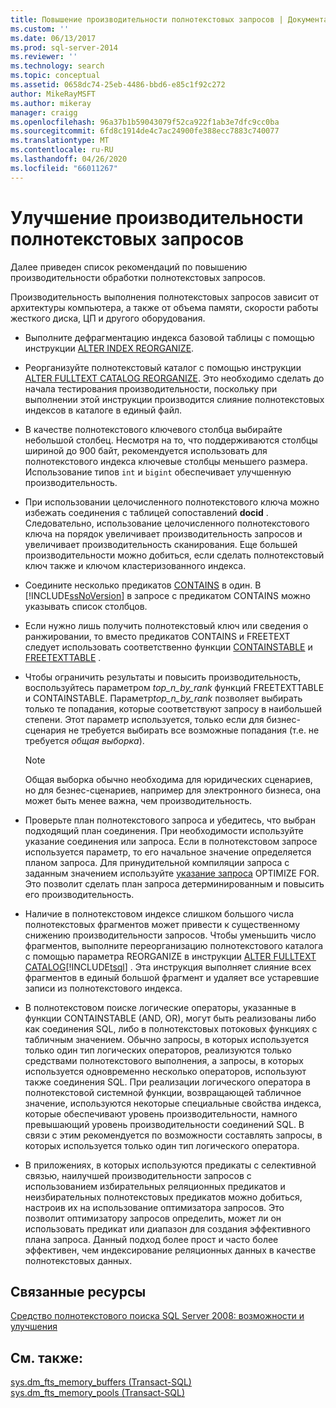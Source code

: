 ```yaml
---
title: Повышение производительности полнотекстовых запросов | Документация Майкрософт
ms.custom: ''
ms.date: 06/13/2017
ms.prod: sql-server-2014
ms.reviewer: ''
ms.technology: search
ms.topic: conceptual
ms.assetid: 0658dc74-25eb-4486-bbd6-e85c1f92c272
author: MikeRayMSFT
ms.author: mikeray
manager: craigg
ms.openlocfilehash: 96a37b1b59043079f52ca922f1ab3e7dfc9cc0ba
ms.sourcegitcommit: 6fd8c1914de4c7ac24900fe388ecc7883c740077
ms.translationtype: MT
ms.contentlocale: ru-RU
ms.lasthandoff: 04/26/2020
ms.locfileid: "66011267"
---
```

# <a name="improve-the-performance-of-full-text-queries"></a>Улучшение производительности полнотекстовых запросов
  Далее приведен список рекомендаций по повышению производительности обработки полнотекстовых запросов.  
  
 Производительность выполнения полнотекстовых запросов зависит от архитектуры компьютера, а также от объема памяти, скорости работы жесткого диска, ЦП и другого оборудования.  
  
-   Выполните дефрагментацию индекса базовой таблицы с помощью инструкции [ALTER INDEX REORGANIZE](/sql/t-sql/statements/alter-index-transact-sql).  
  
-   Реорганизуйте полнотекстовый каталог с помощью инструкции [ALTER FULLTEXT CATALOG REORGANIZE](/sql/t-sql/statements/alter-fulltext-catalog-transact-sql). Это необходимо сделать до начала тестирования производительности, поскольку при выполнении этой инструкции производится слияние полнотекстовых индексов в каталоге в единый файл.  
  
-   В качестве полнотекстового ключевого столбца выбирайте небольшой столбец. Несмотря на то, что поддерживаются столбцы шириной до 900 байт, рекомендуется использовать для полнотекстового индекса ключевые столбцы меньшего размера. Использование типов `int` и `bigint` обеспечивает улучшенную производительность.  
  
-   При использовании целочисленного полнотекстового ключа можно избежать соединения с таблицей сопоставлений **docid** . Следовательно, использование целочисленного полнотекстового ключа на порядок увеличивает производительность запросов и увеличивает производительность сканирования. Еще большей производительности можно добиться, если сделать полнотекстовый ключ также и ключом кластеризованного индекса.  
  
-   Соедините несколько предикатов [CONTAINS](/sql/t-sql/queries/contains-transact-sql) в один. В [!INCLUDE[ssNoVersion](../../includes/ssnoversion-md.md)] в запросе с предикатом CONTAINS можно указывать список столбцов.  
  
-   Если нужно лишь получить полнотекстовый ключ или сведения о ранжировании, то вместо предикатов CONTAINS и FREETEXT следует использовать соответственно функции [CONTAINSTABLE](/sql/relational-databases/system-functions/containstable-transact-sql) и [FREETEXTTABLE](/sql/relational-databases/system-functions/freetexttable-transact-sql) .  
  
-   Чтобы ограничить результаты и повысить производительность, воспользуйтесь параметром *top_n_by_rank* функций FREETEXTTABLE и CONTAINSTABLE. Параметр*top_n_by_rank* позволяет выбирать только те попадания, которые соответствуют запросу в наибольшей степени. Этот параметр используется, только если для бизнес-сценария не требуется выбирать все возможные попадания (т.е. не требуется *общая выборка*).  
  
    > [!NOTE]  
    >  Общая выборка обычно необходима для юридических сценариев, но для безнес-сценариев, например для электронного бизнеса, она может быть менее важна, чем производительность.  
  
-   Проверьте план полнотекстового запроса и убедитесь, что выбран подходящий план соединения. При необходимости используйте указание соединения или запроса. Если в полнотекстовом запросе используется параметр, то его начальное значение определяется планом запроса. Для принудительной компиляции запроса с заданным значением используйте [указание запроса](/sql/t-sql/queries/hints-transact-sql-query) OPTIMIZE FOR. Это позволит сделать план запроса детерминированным и повысить его производительность.  
  
-   Наличие в полнотекстовом индексе слишком большого числа полнотекстовых фрагментов может привести к существенному снижению производительности запросов. Чтобы уменьшить число фрагментов, выполните переорганизацию полнотекстового каталога с помощью параметра REORGANIZE в инструкции [ALTER FULLTEXT CATALOG](/sql/t-sql/statements/alter-fulltext-catalog-transact-sql)[!INCLUDE[tsql](../../includes/tsql-md.md)] . Эта инструкция выполняет слияние всех фрагментов в единый большой фрагмент и удаляет все устаревшие записи из полнотекстового индекса.  
  
-   В полнотекстовом поиске логические операторы, указанные в функции CONTAINSTABLE (AND, OR), могут быть реализованы либо как соединения SQL, либо в полнотекстовых потоковых функциях с табличным значением. Обычно запросы, в которых используется только один тип логических операторов, реализуются только средствами полнотекстового выполнения, а запросы, в которых используется одновременно несколько операторов, используют также соединения SQL. При реализации логического оператора в полнотекстовой системной функции, возвращающей табличное значение, используются некоторые специальные свойства индекса, которые обеспечивают уровень производительности, намного превышающий уровень производительности соединений SQL. В связи с этим рекомендуется по возможности составлять запросы, в которых используется только один тип логического оператора.  
  
-   В приложениях, в которых используются предикаты с селективной связью, наилучшей производительности запросов с использованием избирательных реляционных предикатов и неизбирательных полнотекстовых предикатов можно добиться, настроив их на использование оптимизатора запросов. Это позволит оптимизатору запросов определить, может ли он использовать предикат или диапазон для создания эффективного плана запроса. Данный подход более прост и часто более эффективен, чем индексирование реляционных данных в качестве полнотекстовых данных.  
  
## <a name="related-resources"></a>Связанные ресурсы  
 [Средство полнотекстового поиска SQL Server 2008: возможности и улучшения](https://go.microsoft.com/fwlink/?LinkId=129544)  
  
## <a name="see-also"></a>См. также:  
 [sys.dm_fts_memory_buffers (Transact-SQL)](/sql/relational-databases/system-dynamic-management-views/sys-dm-fts-memory-buffers-transact-sql)   
 [sys.dm_fts_memory_pools (Transact-SQL)](/sql/relational-databases/system-dynamic-management-views/sys-dm-fts-memory-pools-transact-sql)  
  
  
